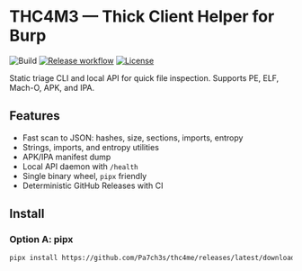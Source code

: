 # THC4M3 — Thick Client Helper for Burp
![Build](https://github.com/Pa7ch3s/THC4me/actions/workflows/build.yml/badge.svg?branch=main)
[![Release workflow](https://github.com/Pa7ch3s/THC4me/actions/workflows/release.yml/badge.svg)](https://github.com/Pa7ch3s/THC4me/actions/workflows/release.yml)
[![License](https://img.shields.io/badge/license-MIT-blue.svg)](LICENSE)

Static triage CLI and local API for quick file inspection. Supports PE, ELF, Mach-O, APK, and IPA.

## Features
- Fast scan to JSON: hashes, size, sections, imports, entropy
- Strings, imports, and entropy utilities
- APK/IPA manifest dump
- Local API daemon with `/health`
- Single binary wheel, `pipx` friendly
- Deterministic GitHub Releases with CI

## Install
### Option A: pipx
```bash
pipx install https://github.com/Pa7ch3s/thc4me/releases/latest/download/thc4me-$(curl -s https://api.github.com/repos/Pa7ch3s/thc4me/releases/latest | python -c 'import sys,json; r=json.load(sys.stdin); print(r["tag_name"].lstrip("v"))')-py3-none-any.whl
